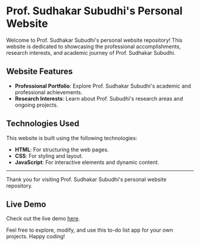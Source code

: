 # Prof. Sudhakar Subudhi's Personal Website

Welcome to Prof. Sudhakar Subudhi's personal website repository! This website is dedicated to showcasing the professional accomplishments, research interests, and academic journey of Prof. Sudhakar Subudhi.

## Website Features

- **Professional Portfolio**: Explore Prof. Sudhakar Subudhi's academic and professional achievements.
- **Research Interests**: Learn about Prof. Subudhi's research areas and ongoing projects.

## Technologies Used

This website is built using the following technologies:

- **HTML**: For structuring the web pages.
- **CSS**: For styling and layout.
- **JavaScript**: For interactive elements and dynamic content.

---

Thank you for visiting Prof. Sudhakar Subudhi's personal website repository.

## Live Demo
Check out the live demo [here](https://main--quiet-rugelach-b8b5c0.netlify.app/).

Feel free to explore, modify, and use this to-do list app for your own projects. Happy coding!
